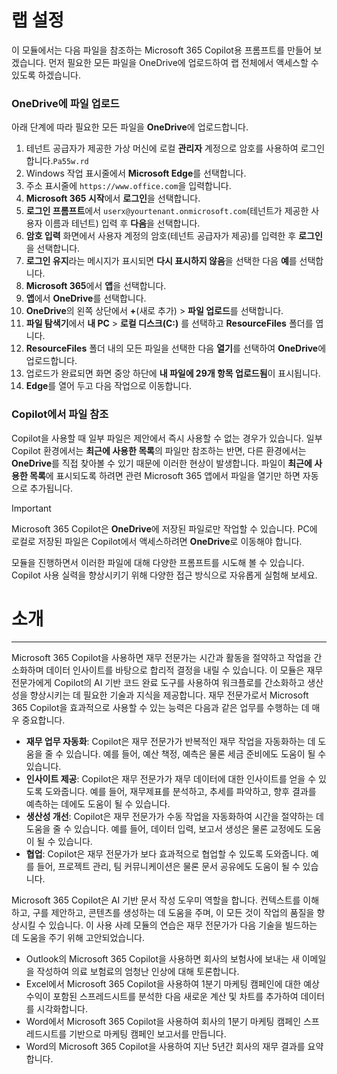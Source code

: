 # 랩 설정

이 모듈에서는 다음 파일을 참조하는 Microsoft 365 Copilot용 프롬프트를 만들어 보겠습니다. 먼저 필요한 모든 파일을 OneDrive에 업로드하여 랩 전체에서 액세스할 수 있도록 하겠습니다.


### OneDrive에 파일 업로드

아래 단계에 따라 필요한 모든 파일을 **OneDrive**에 업로드합니다.

1. 테넌트 공급자가 제공한 가상 머신에 로컬 **관리자** 계정으로 암호를 사용하여 로그인합니다.`Pa55w.rd`
2. Windows 작업 표시줄에서 **Microsoft Edge**를 선택합니다.
3. 주소 표시줄에 `https://www.office.com`을 입력합니다.
4. **Microsoft 365 시작**에서 **로그인**을 선택합니다.
5. **로그인 프롬프트**에서 `userx@yourtenant.onmicrosoft.com`(테넌트가 제공한 사용자 이름과 테넌트) 입력 후 **다음**을 선택합니다.
6. **암호 입력** 화면에서 사용자 계정의 암호(테넌트 공급자가 제공)를 입력한 후 **로그인**을 선택합니다.
7. **로그인 유지**라는 메시지가 표시되면 **다시 표시하지 않음**을 선택한 다음 **예**를 선택합니다.
8. **Microsoft 365**에서 **앱**을 선택합니다.
9. **앱**에서 **OneDrive**를 선택합니다.
10. **OneDrive**의 왼쪽 상단에서 **+**(새로 추가) > **파일 업로드**를 선택합니다.
11. **파일 탐색기**에서 **내 PC** > **로컬 디스크(C:)** 를 선택하고 **ResourceFiles** 폴더를 엽니다.
12. **ResourceFiles** 폴더 내의 모든 파일을 선택한 다음 **열기**를 선택하여 **OneDrive**에 업로드합니다.
13. 업로드가 완료되면 화면 중앙 하단에 **내 파일에 29개 항목 업로드됨**이 표시됩니다.
14. **Edge**를 열어 두고 다음 작업으로 이동합니다.

### Copilot에서 파일 참조

Copilot을 사용할 때 일부 파일은 제안에서 즉시 사용할 수 없는 경우가 있습니다. 일부 Copilot 환경에서는 **최근에 사용한 목록**의 파일만 참조하는 반면, 다른 환경에서는 **OneDrive**를 직접 찾아볼 수 있기 때문에 이러한 현상이 발생합니다. 파일이 **최근에 사용한 목록**에 표시되도록 하려면 관련 Microsoft 365 앱에서 파일을 열기만 하면 자동으로 추가됩니다.

> [!IMPORTANT]
> Microsoft 365 Copilot은 **OneDrive**에 저장된 파일로만 작업할 수 있습니다. PC에 로컬로 저장된 파일은 Copilot에서 액세스하려면 **OneDrive**로 이동해야 합니다.

모듈을 진행하면서 이러한 파일에 대해 다양한 프롬프트를 시도해 볼 수 있습니다. Copilot 사용 실력을 향상시키기 위해 다양한 접근 방식으로 자유롭게 실험해 보세요.

# 소개
---
Microsoft 365 Copilot을 사용하면 재무 전문가는 시간과 활동을 절약하고 작업을 간소화하며 데이터 인사이트를 바탕으로 합리적 결정을 내릴 수 있습니다. 이 모듈은 재무 전문가에게 Copilot의 AI 기반 코드 완료 도구를 사용하여 워크플로를 간소화하고 생산성을 향상시키는 데 필요한 기술과 지식을 제공합니다. 재무 전문가로서 Microsoft 365 Copilot을 효과적으로 사용할 수 있는 능력은 다음과 같은 업무를 수행하는 데 매우 중요합니다.

 -  **재무 업무 자동화**: Copilot은 재무 전문가가 반복적인 재무 작업을 자동화하는 데 도움을 줄 수 있습니다. 예를 들어, 예산 책정, 예측은 물론 세금 준비에도 도움이 될 수 있습니다.
 -  **인사이트 제공**: Copilot은 재무 전문가가 재무 데이터에 대한 인사이트를 얻을 수 있도록 도와줍니다. 예를 들어, 재무제표를 분석하고, 추세를 파악하고, 향후 결과를 예측하는 데에도 도움이 될 수 있습니다.
 -  **생산성 개선**: Copilot은 재무 전문가가 수동 작업을 자동화하여 시간을 절약하는 데 도움을 줄 수 있습니다. 예를 들어, 데이터 입력, 보고서 생성은 물론 교정에도 도움이 될 수 있습니다.
 -  **협업**: Copilot은 재무 전문가가 보다 효과적으로 협업할 수 있도록 도와줍니다. 예를 들어, 프로젝트 관리, 팀 커뮤니케이션은 물론 문서 공유에도 도움이 될 수 있습니다.

Microsoft 365 Copilot은 AI 기반 문서 작성 도우미 역할을 합니다. 컨텍스트를 이해하고, 구를 제안하고, 콘텐츠를 생성하는 데 도움을 주며, 이 모든 것이 작업의 품질을 향상시킬 수 있습니다. 이 사용 사례 모듈의 연습은 재무 전문가가 다음 기술을 빌드하는 데 도움을 주기 위해 고안되었습니다.

 -  Outlook의 Microsoft 365 Copilot을 사용하면 회사의 보험사에 보내는 새 이메일을 작성하여 의료 보험료의 엄청난 인상에 대해 토론합니다.
 -  Excel에서 Microsoft 365 Copilot을 사용하여 1분기 마케팅 캠페인에 대한 예상 수익이 포함된 스프레드시트를 분석한 다음 새로운 계산 및 차트를 추가하여 데이터를 시각화합니다.
 -  Word에서 Microsoft 365 Copilot을 사용하여 회사의 1분기 마케팅 캠페인 스프레드시트를 기반으로 마케팅 캠페인 보고서를 만듭니다.
 -  Word의 Microsoft 365 Copilot을 사용하여 지난 5년간 회사의 재무 결과를 요약합니다.
